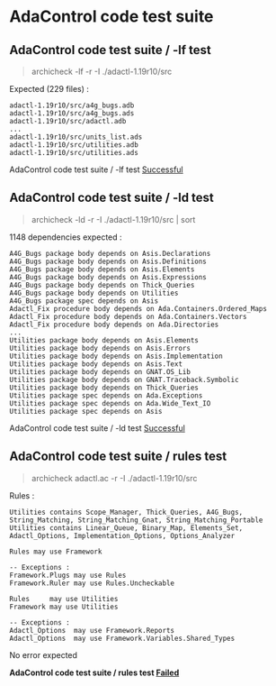 
# AdaControl code test suite



##  AdaControl code test suite / -lf test

  > archicheck -lf -r -I ./adactl-1.19r10/src

  Expected (229 files) :

```
adactl-1.19r10/src/a4g_bugs.adb
adactl-1.19r10/src/a4g_bugs.ads
adactl-1.19r10/src/adactl.adb
...
adactl-1.19r10/src/units_list.ads
adactl-1.19r10/src/utilities.adb
adactl-1.19r10/src/utilities.ads
```


AdaControl code test suite / -lf test [Successful](tests_status.md#successful)

##  AdaControl code test suite / -ld test

  > archicheck -ld -r -I ./adactl-1.19r10/src | sort

  1148 dependencies expected :

```
A4G_Bugs package body depends on Asis.Declarations
A4G_Bugs package body depends on Asis.Definitions
A4G_Bugs package body depends on Asis.Elements
A4G_Bugs package body depends on Asis.Expressions
A4G_Bugs package body depends on Thick_Queries
A4G_Bugs package body depends on Utilities
A4G_Bugs package spec depends on Asis
Adactl_Fix procedure body depends on Ada.Containers.Ordered_Maps
Adactl_Fix procedure body depends on Ada.Containers.Vectors
Adactl_Fix procedure body depends on Ada.Directories
...
Utilities package body depends on Asis.Elements
Utilities package body depends on Asis.Errors
Utilities package body depends on Asis.Implementation
Utilities package body depends on Asis.Text
Utilities package body depends on GNAT.OS_Lib
Utilities package body depends on GNAT.Traceback.Symbolic
Utilities package body depends on Thick_Queries
Utilities package spec depends on Ada.Exceptions
Utilities package spec depends on Ada.Wide_Text_IO
Utilities package spec depends on Asis
```


AdaControl code test suite / -ld test [Successful](tests_status.md#successful)

##  AdaControl code test suite / rules test

  > archicheck adactl.ac -r -I ./adactl-1.19r10/src

  Rules :

```
Utilities contains Scope_Manager, Thick_Queries, A4G_Bugs, String_Matching, String_Matching_Gnat, String_Matching_Portable
Utilities contains Linear_Queue, Binary_Map, Elements_Set, Adactl_Options, Implementation_Options, Options_Analyzer

Rules may use Framework

-- Exceptions :
Framework.Plugs may use Rules
Framework.Ruler may use Rules.Uncheckable

Rules     may use Utilities
Framework may use Utilities

-- Exceptions :
Adactl_Options  may use Framework.Reports
Adactl_Options  may use Framework.Variables.Shared_Types
```

  No error expected


**AdaControl code test suite / rules test [Failed](tests_status.md#failed)**
